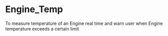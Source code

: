 # Engine_Temp
To measure temperature of an Engine real time and warn user when Engine temperature exceeds a certain limit
